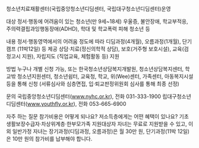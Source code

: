 청소년치료재활센터(국립중앙청소년디딤센터, 국립대구청소년디딤센터)운영

대상
 정서·행동에 어려움이 있는 청소년(만 9세~18세)
 우울증, 불안장애, 학교부적응, 주의력결핍과잉행동장애(ADHD), 학대 및 학교폭력 피해 청소년 등

내용
 정서·행동영역에서의 어려움 정도에 따라 디딤과정(4개월), 오름과정(1개월), 단기캠프 (11박12일) 등 제공
 상담·치료(정신의학적 상담), 보호(거주형 보호시설), 교육(검정고시 지원), 자립지도 (직업교육, 체험활동 등) 지원

방법
 누구나 개별 신청 가능, 또는 한국청소년상담복지개발원, 청소년상담복지센터, 학교밖 청소년지원센터, 청소년쉼터, 교육청, 학교, 위(Wee)센터, 가족센터, 아동복지시설 등을 통해 신청 (서류심사와 심층면접, 입·퇴교판정위원회 심사를 통해 최종 선정)

문의
 국립중앙청소년디딤센터(www.nyhc.or.kr), 전화 031-333-1900
 립대구청소년디딤센터(www.youthfly.or.kr), 전화 053-665-6900

자주 하는 질문
 참가비용은 어떻게 되나요? 저소득층에게는 어떤 혜택이 있나요?
   기초생활보장수급자·차상위계층·한부모가족 지원대상자 자녀는 무료로 지원받을 수 있고, 이 외 일반가정 자녀는 장기과정(디딤과정, 오름과정)은 월 30만 원, 단기과정(11박 12일)은 10만 원의 참가비를 납부해야 합니다.
